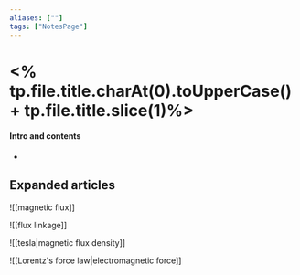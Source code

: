 ```yaml
---
aliases: [""]
tags: ["NotesPage"]
---
```


# <% tp.file.title.charAt(0).toUpperCase() + tp.file.title.slice(1)%>

#### Intro and contents
- 


## Expanded articles
![[magnetic flux]]

![[flux linkage]]

![[tesla|magnetic flux density]]

![[Lorentz's force law|electromagnetic force]]